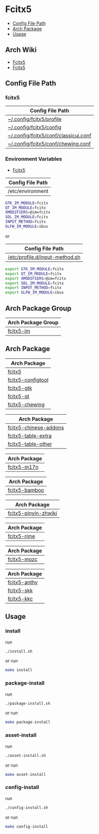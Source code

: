 

# Fcitx5

* [Config File Path](#config-file-path)
* [Arch Package](#arch-package)
* [Usage](#usage)




## Arch Wiki

* [Fcitx5](https://wiki.archlinux.org/title/Fcitx5)
* [Fcitx5](https://wiki.archlinuxcn.org/zh-tw/Fcitx5)




## Config File Path


### fcitx5

| Config File Path |
| ---------------- |
| [~/.config/fcitx5/profile](./asset/overlay/etc/skel/.config/fcitx5/profile) |
| [~/.config/fcitx5/config](./asset/overlay/etc/skel/.config/fcitx5/config) |
| [~/.config/fcitx5/conf/classicui.conf](./asset/overlay/etc/skel/.config/fcitx5/conf/classicui.conf) |
| [~/.config/fcitx5/conf/chewing.conf](./asset/overlay/etc/skel/.config/fcitx5/conf/chewing.conf) |


### Environment Variables

* [Fcitx5](https://wiki.archlinuxcn.org/zh-tw/Fcitx5)

| Config File Path |
| ---------------- |
| /etc/environment |

``` sh
GTK_IM_MODULE=fcitx
QT_IM_MODULE=fcitx
XMODIFIERS=@im=fcitx
SDL_IM_MODULE=fcitx
INPUT_METHOD=fcitx
GLFW_IM_MODULE=ibus
```

or

| Config File Path |
| ---------------- |
| [/etc/profile.d/input-method.sh](./asset/overlay/etc/profile.d/input-method.sh) |

``` sh
export GTK_IM_MODULE=fcitx
export QT_IM_MODULE=fcitx
export XMODIFIERS=@im=fcitx
export SDL_IM_MODULE=fcitx
export INPUT_METHOD=fcitx
export GLFW_IM_MODULE=ibus
```




## Arch Package Group

| Arch Package Group |
| ------------------ |
| [fcitx5-im](https://archlinux.org/groups/x86_64/fcitx5-im/) |


## Arch Package

| Arch Package |
| ------------ |
| [fcitx5](https://archlinux.org/packages/extra/x86_64/fcitx5/) |
| [fcitx5-configtool](https://archlinux.org/packages/extra/x86_64/fcitx5-configtool/) |
| [fcitx5-gtk](https://archlinux.org/packages/extra/x86_64/fcitx5-gtk/) |
| [fcitx5-qt](https://archlinux.org/packages/extra/x86_64/fcitx5-qt/) |
| [fcitx5-chewing](https://archlinux.org/packages/extra/x86_64/fcitx5-chewing/) |


| Arch Package |
| ------------ |
| [fcitx5-chinese-addons](https://archlinux.org/packages/extra/x86_64/fcitx5-chinese-addons/) |
| [fcitx5-table-extra](https://archlinux.org/packages/extra/any/fcitx5-table-extra/) |
| [fcitx5-table-other](https://archlinux.org/packages/extra/any/fcitx5-table-other/) |


| Arch Package |
| ------------ |
| [fcitx5-m17n](https://archlinux.org/packages/extra/x86_64/fcitx5-m17n/) |


| Arch Package |
| ------------ |
| [fcitx5-bamboo](https://archlinux.org/packages/extra/x86_64/fcitx5-bamboo/) |


| Arch Package |
| ------------ |
| [fcitx5-pinyin-zhwiki](https://archlinux.org/packages/extra/any/fcitx5-pinyin-zhwiki/) |


| Arch Package |
| ------------ |
| [fcitx5-rime](https://archlinux.org/packages/extra/x86_64/fcitx5-rime/) |


| Arch Package |
| ------------ |
| [fcitx5-mozc](https://archlinux.org/packages/extra/x86_64/fcitx5-mozc/) |


| Arch Package |
| ------------ |
| [fcitx5-anthy](https://archlinux.org/packages/extra/x86_64/fcitx5-anthy/) |
| [fcitx5-skk](https://archlinux.org/packages/extra/x86_64/fcitx5-skk/) |
| [fcitx5-kkc](https://archlinux.org/packages/extra/x86_64/fcitx5-kkc/) |




## Usage


### install

run

``` sh
./install.sh
```

or run

``` sh
make install
```


### package-install

run

``` sh
./package-install.sh
```

or run

``` sh
make package-install
```


### asset-install

run

``` sh
./asset-install.sh
```

or run

``` sh
make asset-install
```


### config-install

run

``` sh
./config-install.sh
```

or run

``` sh
make config-install
```
